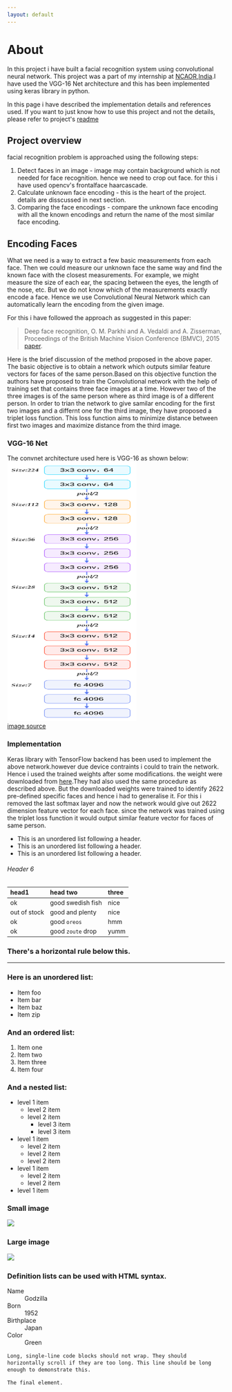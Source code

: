 ```yaml
---
layout: default
---
```

# [](#header-2)About

In this project i have built a facial recognition system using convolutional neural network. This project was a part of my internship at [NCAOR,India](http://www.ncaor.gov.in/).I have used the VGG-16 Net architecture and this has been implemented using keras library in python.

In this page i have described the implementation details and references used.
If you want to just know how to use this project and not the details, please refer to project's [readme](https://github.com/anirudhk686/facial_recognition/blob/master/README.md) 

## [](#header-2)Project overview

facial recognition problem is approached using the following steps:
1. Detect faces in an image - image may contain background which is not needed for face recognition. hence we need to crop out face.
for this i have used opencv's frontalface haarcascade. 
2. Calculate unknown face encoding - this is the heart of the project. details are disscussed in next section.
3. Comparing the face encodings - compare the unknown face encoding with all the known encodings and return the name of the most similar face encoding.

## [](#header-2)Encoding Faces

What we need is a way to extract a few basic measurements from each face. Then we could measure our unknown face the same way and find the known face with the closest measurements. For example, we might measure the size of each ear, the spacing between the eyes, the length of the nose, etc. But we do not know which of the measurements exactly encode a face. Hence we use Convolutional Neural Network which can automatically learn the encoding from the given image.

For this i have followed the approach as suggested in this paper:

>Deep face recognition, O. M. Parkhi and A. Vedaldi and A. Zisserman, Proceedings of the British Machine Vision Conference (BMVC), 2015 [paper](http://www.robots.ox.ac.uk/~vgg/publications/2015/Parkhi15/parkhi15.pdf).

Here is the brief discussion of the method proposed in the above paper.
The basic objective is to obtain a network which outputs similar feature vectors for faces of the same person.Based on this objective function the authors have proposed to train the Convolutional network with the help of training set that contains three face images at a time. However two of the three images is of the same person where as third image is of a different person. In order to trian the network to give samilar encoding for the first two images and a differnt one for the third image, they have proposed a triplet loss function. This loss function aims to minimize distance between first two images and maximize distance from the third image.

### [](#header-2)VGG-16 Net 
The convnet architecture used here is VGG-16 as shown below:<br>
<img src="https://raw.githubusercontent.com/anirudhk686/facial_recognition/master/images/vgg16.png" width="300" height="600">
<br>
[image source](http://book.paddlepaddle.org/03.image_classification/)

### [](#header-2)Implementation
Keras library with TensorFlow backend has been used to implement the above network.however due device contraints i could to train the network. Hence i used the trained weights after some modifications. the weight were downloaded from [here](http://www.vlfeat.org/matconvnet/pretrained/#face-recognition).They had also used the same procedure as described above. 
But the downloaded weights were trained to identify 2622 pre-defined specific faces and hence i had to generalise it. For this i removed the last softmax layer and now the network would give out 2622 dimension feature vector for each face. since the network was trained using the triplet loss function it would output similar feature vector for faces of same person. 






*   This is an unordered list following a header.
*   This is an unordered list following a header.
*   This is an unordered list following a header.



###### [](#header-6)Header 6

| head1        | head two          | three |
|:-------------|:------------------|:------|
| ok           | good swedish fish | nice  |
| out of stock | good and plenty   | nice  |
| ok           | good `oreos`      | hmm   |
| ok           | good `zoute` drop | yumm  |

### There's a horizontal rule below this.

* * *

### Here is an unordered list:

*   Item foo
*   Item bar
*   Item baz
*   Item zip

### And an ordered list:

1.  Item one
1.  Item two
1.  Item three
1.  Item four

### And a nested list:

- level 1 item
  - level 2 item
  - level 2 item
    - level 3 item
    - level 3 item
- level 1 item
  - level 2 item
  - level 2 item
  - level 2 item
- level 1 item
  - level 2 item
  - level 2 item
- level 1 item

### Small image

![](https://assets-cdn.github.com/images/icons/emoji/octocat.png)

### Large image

![](https://guides.github.com/activities/hello-world/branching.png)


### Definition lists can be used with HTML syntax.

<dl>
<dt>Name</dt>
<dd>Godzilla</dd>
<dt>Born</dt>
<dd>1952</dd>
<dt>Birthplace</dt>
<dd>Japan</dd>
<dt>Color</dt>
<dd>Green</dd>
</dl>

```
Long, single-line code blocks should not wrap. They should horizontally scroll if they are too long. This line should be long enough to demonstrate this.
```

```
The final element.
```
